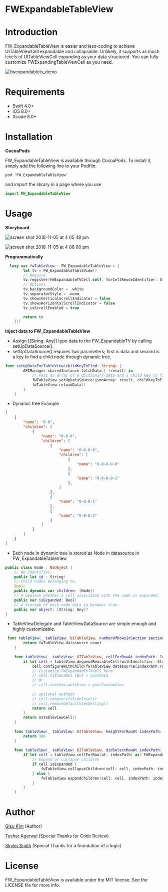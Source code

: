 # FWExpandableTableView

# Introduction
FW_ExpandableTableView is easier and less-coding to achieve UITableViewCell expandable and collapsable. Unlikely, it supports as much levels of UITableViewCell expanding as your data structured. You can fully customize FWExpandingTableViewCell as you need.


![fwexpandabletv_demo](https://user-images.githubusercontent.com/16994445/48033026-87dd0200-e10e-11e8-9725-58e1cca5ed9e.gif)
# Requirements
 - Swift 4.0+
 - iOS 8.0+ 
 - Xcode 8.0+
# Installation

**CocoaPods**

FW_ExpandableTableView is available  through CocoaPods. To install it, simply add the following line to your Podfile:
```pod
pod 'FW_ExpandableTableView'
```
and import the library in a page where you use 
```swift
import FW_ExpandableTableView
```

# Usage
**Storyboard**

![screen shot 2018-11-05 at 4 05 48 pm](https://user-images.githubusercontent.com/16994445/48034570-ce355f80-e114-11e8-9bda-1255203396b8.jpg)

![screen shot 2018-11-05 at 4 06 00 pm](https://user-images.githubusercontent.com/16994445/48034592-e2795c80-e114-11e8-85d6-64dd2eafba2d.jpg)


**Programmatically**

```swift
  lazy var fwTableView : FW_ExpandableTableView = {
        let tv = FW_ExpandableTableView()
        // Require
        tv.register(FWExpandableTVCell.self, forCellReuseIdentifier: String(describing: FWExpandableTVCell.self))
        // Options
        tv.backgroundColor = .white
        tv.separatorStyle = .none
        tv.showsVerticalScrollIndicator = false
        tv.showsHorizontalScrollIndicator = false
        tv.isScrollEnabled = true

        return tv
    }()
```

**Inject data to FW_ExpandableTableView**

- Assign [[String: Any]] type data to the FW_ExpandableTV by calling setUpDataSource().
- setUpDataSource() requires two parameters; first is data and second is a key to find a child node through dynamic tree.
```swift
func setUpDataForTableView(childKeyToFind: String) {
        APIManager.sharedInstance.fetchData { (result) in
            // Pass an array of a dictionary data and a child key to find child node data in data structure.
            fwTableView.setUpDataSource(jsonArray: result, childKeyToFind: childKeyToFind)
            fwTableView.reloadData()
        }
    }
```
- Dynamic tree Example
```json
[
	{
		"name": "0-0",
		"children": [
			{
				"name": "0-0-0",
				"children": [
					{
						"name": "0-0-0-0",
						"children": [
							{
								"name": "0-0-0-0-0"
							},
							{
								"name": "0-0-0-0-1"
							},
						]	
					},
					{
						"name": "0-0-0-1"
					},
					{
						"name": "0-0-0-2"
					}
				]	
			}
		]
	}
]

```
- Each node in dynamic tree is stored as Node in datasource in FW_ExpandableTableView
```swift
public class Node : NSObject {
    // An identifier.
    public let id : String!
    // Child nodes belonging to.
    @objc
    public dynamic var children: [Node]!
    // A boolean whether a cell associated with the node is expanded.
    public var isExpanded: Bool!
    // A Storage of each node data in Dynamic tree.
    public var object: [String: Any]?
}
```

- TableViewDelegate and TableViewDataSource are simple enough and highly customizable.  

```swift
 func tableView(_ tableView: UITableView, numberOfRowsInSection section: Int) -> Int {
        return fwTableView.datasource.count
    }
    
    func tableView(_ tableView: UITableView, cellForRowAt indexPath: IndexPath) -> UITableViewCell {
        if let cell = tableView.dequeueReusableCell(withIdentifier: String(describing: FWExpandableTVCell.self), for: indexPath) as? FWExpandableTVCell {
            cell.configureWithChild(fwTableView.datasource[indexPath.row])
            // Customize FWExpandableTVCell here.
            // cell.titleLabel.text = yourData
            // Or
            // cell.customizableView = yourCustomView
            
            // optional methods
            // cell.removeLeftSideInset()
            // cell.removeDefaultViewSetting()
            return cell
        }
        return UITableViewCell()
    }
    
    func tableView(_ tableView: UITableView, heightForRowAt indexPath: IndexPath) -> CGFloat {
        return 100
    }
    
    func tableView(_ tableView: UITableView, didSelectRowAt indexPath: IndexPath) {
        if let cell = tableView.cellForRow(at: indexPath) as? FWExpandableTVCell, cell.isExpandable {
            // Expand or collapse children
            if cell.isExpanded {
                fwTableView.collapseChildren(cell: cell, indexPath: indexPath)
            } else {
                fwTableView.expandChildren(cell: cell, indexPath: indexPath)
            }
        }
    }
```


# Author
 [Gisu Kim](https://www.linkedin.com/in/gisu-kim-b162a0127/) (Author)
 
 [Tushar Agarwal](https://www.linkedin.com/in/tusharagarwal10/) (Special Thanks for Code Review)
 
 [Skyler Smith](https://www.linkedin.com/in/skyler-smith-670979103/) (Special Thanks for a foundation of a logic)
# License
FW_ExpandableTableView is available under the MIT license. See the LICENSE file for more info.
